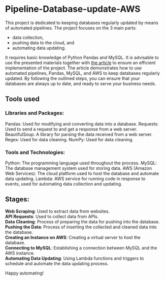 # Pipeline-Database-update-AWS
This project is dedicated to keeping databases regularly updated by means of automated pipelines. The project focuses on the 3 main parts: 
* data collection, 
* pushing data to the cloud, and 
* automating data updating. 

It requires basic knowledge of Python Pandas and MySQL.
It is advisable to use the presented materials together with [the article](https://medium.com/@tagavy8/always-fresh-always-juicy-8bee31928db0)
 to ensure an efficient implementation of the project. The article demonstrates how to use automated pipelines, Pandas, MySQL, and AWS to keep databases regularly updated. By following the outlined steps, you can ensure that your databases are always up to date, and ready to serve your business needs.

## Tools used 
### Libraries and Packages:
Pandas: Used for modifying and converting data into a database.
Requests: Used to send a request to and get a response from a web server.
BeautifulSoup: A library for parsing the data received from a web server.
Regex: Used for data cleaning.
NumPy: Used for data cleaning.

### Tools and Technologies:
Python: The programming language used throughout the process.
MySQL: The database management system used for storing data.
AWS (Amazon Web Services): The cloud platform used to host the database and automate data updating.
Lambda: AWS service for running code in response to events, used for automating data collection and updating.

## Stages:
**Web Scraping**: Used to extract data from websites.\
**API Requests**: Used to collect data from APIs.  
**Data Cleaning**: Process of preparing the data for pushing into the database.  
**Pushing the Data**: Process of inserting the collected and cleaned data into the database.  
**Creating an Instance on AWS**: Creating a virtual server to host the database.  
**Connecting to MySQL**: Establishing a connection between MySQL and the AWS instance.\
**Automating Data Updating**: Using Lambda functions and triggers to schedule and automate the data updating process.

Happy automating!
